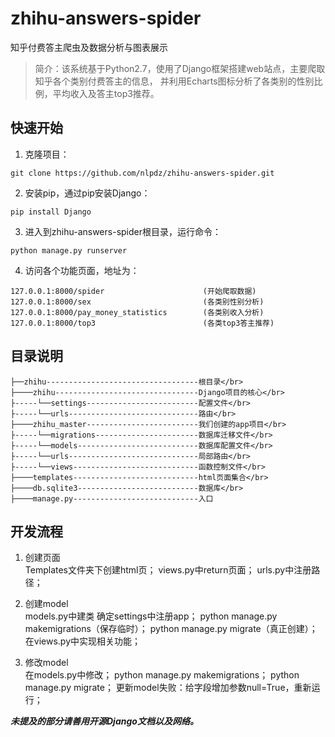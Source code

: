 # zhihu-answers-spider
知乎付费答主爬虫及数据分析与图表展示

> 简介：该系统基于Python2.7，使用了Django框架搭建web站点，主要爬取知乎各个类别付费答主的信息，
并利用Echarts图标分析了各类别的性别比例，平均收入及答主top3推荐。

## 快速开始
1. 克隆项目：
```
git clone https://github.com/nlpdz/zhihu-answers-spider.git
```
2. 安装pip，通过pip安装Django：

```
pip install Django
```
3. 进入到zhihu-answers-spider根目录，运行命令：

```
python manage.py runserver
```
4. 访问各个功能页面，地址为：

```
127.0.0.1:8000/spider                      (开始爬取数据)
127.0.0.1:8000/sex                         (各类别性别分析)
127.0.0.1:8000/pay_money_statistics        (各类别收入分析)
127.0.0.1:8000/top3                        (各类top3答主推荐)
```

## 目录说明

```
├──zhihu----------------------------------根目录</br>
├────zhihu--------------------------------Django项目的核心</br>
├-----└──settings-------------------------配置文件</br>
├-----└──urls-----------------------------路由</br>
├────zhihu_master-------------------------我们创建的app项目</br>
├-----└──migrations-----------------------数据库迁移文件</br>
├-----└──models---------------------------数据库配置文件</br>
├-----└──urls-----------------------------局部路由</br>
├-----└──views----------------------------函数控制文件</br>
├────templates----------------------------html页面集合</br>
├────db.sqlite3---------------------------数据库</br>
├────manage.py----------------------------入口
```

## 开发流程

1. 创建页面  
Templates文件夹下创建html页；
views.py中return页面；
urls.py中注册路径；

2. 创建model  
models.py中建类
确定settings中注册app；
python manage.py makemigrations（保存临时）；
python manage.py migrate（真正创建）；
在views.py中实现相关功能；

3. 修改model  
在models.py中修改；
python manage.py makemigrations；
python manage.py migrate；
更新model失败：给字段增加参数null=True，重新运行；

***未提及的部分请善用开源Django文档以及网络。***
